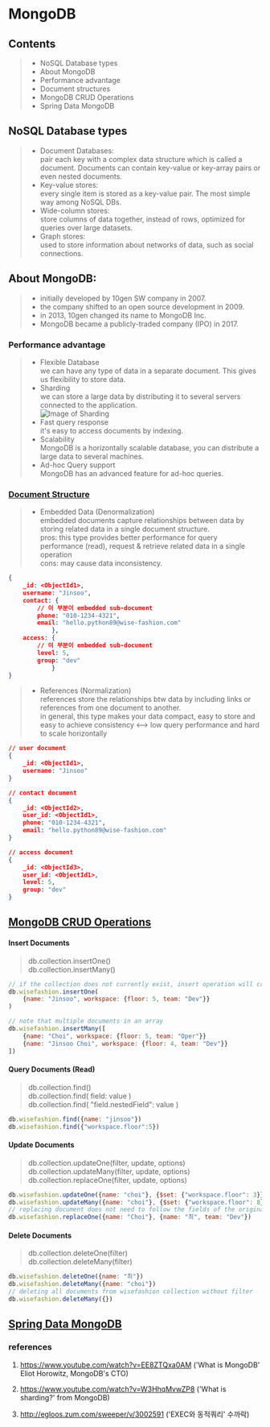 # MongoDB

## Contents
> * NoSQL Database types <br>
> * About MongoDB <br>
> * Performance advantage <br>
> * Document structures <br>
> * MongoDB CRUD Operations <br>
> * Spring Data MongoDB <br>

## NoSQL Database types
> * Document Databases: <br>
pair each key with a complex data structure which is called a document. Documents can contain key-value or key-array pairs or even nested documents. 
> * Key-value stores: <br>
every single item is stored as a key-value pair. The most simple way among NoSQL DBs.
> * Wide-column stores: <br>
store columns of data together, instead of rows, optimized for queries over large datasets.
> * Graph stores: <br>
used to store information about networks of data, such as social connections.

## About MongoDB: <br>
> * initially developed by 10gen SW company in 2007.
> * the company shifted to an open source development in 2009.
> * in 2013, 10gen changed its name to MongoDB Inc.
> * MongoDB became a publicly-traded company (IPO) in 2017.

### Performance advantage
> * Flexible Database <br> we can have any type of data in a separate document. This gives us flexibility to store data.
> * Sharding <br> we can store a large data by distributing it to several servers connected to the application. <br>
>![Image of Sharding](https://d2h0cx97tjks2p.cloudfront.net/blogs/wp-content/uploads/sites/2/2018/04/image-1-9-300x270.png)
> * Fast query response <br> it's easy to access documents by indexing.
> * Scalability <br> MongoDB is a horizontally scalable database, you can distribute a large data to several machines.
> * Ad-hoc Query support <br> MongoDB has an advanced feature for ad-hoc queries.

### [Document Structure](https://docs.mongodb.com/manual/core/data-modeling-introduction/)

> * Embedded Data (Denormalization) <br>
embedded documents capture relationships between data by storing related data in a single document structure. <br>
pros: this type provides better performance for query performance (read), request & retrieve related data in a single operation <br> 
cons: may cause data inconsistency.

```json
{
    _id: <ObjectId1>,
    username: "Jinsoo",
    contact: {
        // 이 부분이 embedded sub-document
        phone: "010-1234-4321",
        email: "hello.python89@wise-fashion.com"
            },
    access: {
        // 이 부분이 embedded sub-document
        level: 5,
        group: "dev"
            }
}
```

> * References (Normalization) <br>
references store the relationships btw data by including links or references from one document to another. <br>
in general, this type makes your data compact, easy to store and easy to achieve consistency <--> low query performance and hard to scale horizontally


```json
// user document
{
    _id: <ObjectId1>,
    username: "Jinsoo"
}

// contact document
{
    _id: <ObjectId2>,
    user_id: <ObjectId1>,
    phone: "010-1234-4321",
    email: "hello.python89@wise-fashion.com"
}

// access document
{
    _id: <ObjectId3>,
    user_id: <ObjectId1>,
    level: 5,
    group: "dev"
}
```

## [MongoDB CRUD Operations](https://docs.mongodb.com/manual/crud/)

#### Insert Documents
> db.collection.insertOne() <br>
> db.collection.insertMany() <br>

```javascript
// if the collection does not currently exist, insert operation will create the collection
db.wisefashion.insertOne(
    {name: "Jinsoo", workspace: {floor: 5, team: "Dev"}}
)

// note that multiple documents in an array
db.wisefashion.insertMany([
    {name: "Choi", workspace: {floor: 5, team: "Oper"}}
    {name: "Jinsoo Choi", workspace: {floor: 4, team: "Dev"}}
])
```

#### Query Documents (Read)
> db.collection.find() <br>
> db.collection.find( field: value ) <br>
> db.collection.find( "field.nestedField": value ) <br>

```javascript
db.wisefashion.find({name: "jinsoo"})
db.wisefashion.find({"workspace.floor":5})
```

#### Update Documents
> db.collection.updateOne(filter, update, options) <br>
> db.collection.updateMany(filter, update, options) <br>
> db.collection.replaceOne(filter, update, options) <br>

```javascript
db.wisefashion.updateOne({name: "choi"}, {$set: {"workspace.floor": 3}})
db.wisefashion.updateMany({name: "choi"}, {$set: {"workspace.floor": 8}})
// replacing document does not need to follow the fields of the original document
db.wisefashion.replaceOne({name: "Choi"}, {name: "최", team: "Dev"})
```

#### Delete Documents
> db.collection.deleteOne(filter) <br>
> db.collection.deleteMany(filter) <br>

```javascript
db.wisefashion.deleteOne({name: "최"})
db.wisefashion.deleteMany({name: "choi"})
// deleting all documents from wisefashion collection without filter
db.wisefashion.deleteMany({})
```

## [Spring Data MongoDB](https://spring.io/projects/spring-data-mongodb)





### references

1. https://www.youtube.com/watch?v=EE8ZTQxa0AM ('What is MongoDB' Eliot Horowitz, MongoDB's CTO)

2. https://www.youtube.com/watch?v=W3HhqMvwZP8 ('What is sharding?' from MongoDB)

3. http://egloos.zum.com/sweeper/v/3002591 ('EXEC와 동적쿼리' 수까락)
